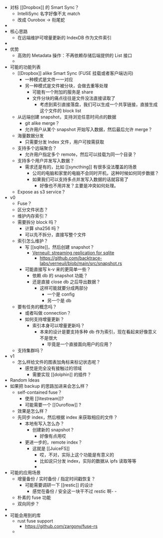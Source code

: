 - 对标 [[Dropbox]] 的 Smart Sync？
	- IntelliSync 名字好像不太 match
	- 改成 Ourobox -> 衔尾蛇
-
- 核心思路
	- 在远端维护可增量更新的 IndexDB 作为文件索引
-
- 优势
	- 高效的 Metadata 操作：不再依赖存储后端提供的 List 接口
	-
- 可能的功能列表
	- [[Dropbox]] alike Smart Sync (FUSE 挂载或者客户端访问)
		- 一种模式是文件一一对应
		- 另一种模式是文件被分块，会做去重等处理
			- 可能有一个附加的服务是 share
			- 文件分块的痛点往往是文件没法直接读取了
				- 考虑到索引直接落盘，我们可以生成一个共享链接，直接生成这个文件的 block list
	- 从远端创建 snapshot，支持浏览任意时间点的数据
		- git alike merge？
		- 允许用户从某个 snapshot 开始写入数据，然后最后允许 merge？
	- 海量数据分发
		- 只需要分发 Index 文件，用户可按需获取
	- 支持多个远端聚合？
		- 允许用户指定多个 remote，然后可以挂载为同一个目录？
	- 支持多个用户并发写入数据？
		- 需求还是有的，比如 [[syncthing]] 有很多没法覆盖的场景
			- 公司的电脑和家里的电脑不会同时开机，这种时候如何同步数据？
			- 如果我们可以支持多点并发写入数据的话就容易了
				- 好像也不用并发？主要是冲突如何处理。
	- Expose as s3 service？
- v0
	- Fuse？
	- 区分文件状态？
	- 维护内存索引？
	- 需要拆分 block 吗？
		- 计算 sha256 吗？
		- 可以先不拆分，直接写整个文件
	- 索引怎么维护？
		- 写 [[sqlite]]，然后创建 snapshot？
			- [Verneuil: streaming replication for sqlite](https://github.com/backtrace-labs/verneuil)
				- https://github.com/backtrace-labs/verneuil/blob/main/src/snapshot.rs
		- 可能直接写 k-v 来的更简单一些？
			- 依赖 db 的 snapshot 功能？
			- 还是直接 close db 之后导出数据？
				- 这样可能就要分成两部分
					- 一个是 config
					- 另一个是 db
	- 要有任务的概念吗？
		- 或者叫做 connection？
		- 如何支持增量更新？
			- 索引本身可以增量更新吗？
				- 本来的设计是要支持多种 db 作为索引，现在看起来好像意义不是很大
					- 毕竟是一个直接面向用户的应用？
	- 支持集群吗？
- v1
	- 怎么样给文件的图表加角标来标记状态呢？
		- 感觉是完全没有接触过的领域
			- 需要实现 [[dolphin]] 的插件？
- Random Ideas
- 如果把 backup 的思路加进来会怎么样？
	- self-contained fuse？
		- 使用 [[litestream]]?
		- 可能需要一个 [[Ouroflow]] ?
	- 效果是怎么样？
	- 先同步 index，然后根据 index 来获取相应的文件？
		- 本地有写入怎么办？
			- 创建新的 snapshot？
				- 好像有点用哎
		- 更进一步的，remote index？
			- 这就是 [[JuiceFS]]
				- 哎，不对，实际上这个功能是有意义的
				- 比如说只分发 index，实际的数据从 ipfs 读取等等
				-
- 可能的应用场景
	- 增量备份 / 实时备份 / 指定时间戳恢复？
		- 可能需要调研一下 [[restic]] 的设计
			- 感觉在备份 / 安全这一块干不过 restic 啊- -
	- 朴素的 fuse 功能
	- 双向同步？
-
- 可能会用到的库
	- rust fuse support
		- https://github.com/zargony/fuse-rs
	-